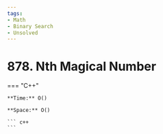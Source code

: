 ```yaml
---
tags:
- Math
- Binary Search
- Unsolved
---
```



# 878. Nth Magical Number

=== "C++"

    **Time:** O()

    **Space:** O()

    ``` c++
    ```